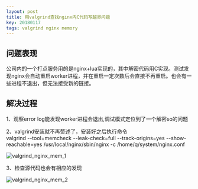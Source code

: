 ```yaml
---
layout: post
title: 用valgrind查找nginx内C代码写越界问题
key: 20180117
tags: valgrind nginx memory
---
```


## 问题表现

公司内的一个打点服务用的是nginx+lua实现的，其中解密代码用C实现。测试发现nginx会自动重启worker进程，并在重启一定次数后会直接不再重启。也会有一些进程不退出，但无法接受新的链接。


## 解决过程

1、观察error log能发现worker进程会退出,调试模式定位到了一个解密so的问题

2、valgrind安装就不再赘述了，安装好之后执行命令   
valgrind --tool=memcheck --leak-check=full --track-origins=yes --show-reachable=yes /usr/local/nginx/sbin/nginx -c /home/q/system/nginx.conf

![valgrind_nginx_mem_1](/home/assets/images/valgrind_nginx_mem_1.jpg "valgrind_nginx_mem_1.jpg")

3、检查源代码也会有相应的发现

![valgrind_nginx_mem_2](/home/assets/images/valgrind_nginx_mem_2.png "valgrind_nginx_mem_2.png")